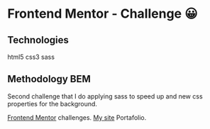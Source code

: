 # Frontend Mentor - Challenge 😀

## Technologies
html5
css3
sass 

## Methodology BEM 

Second challenge that I do applying sass to speed up and new css properties for the background.

[Frontend Mentor](https://www.frontendmentor.io) challenges.
[My site](https://www.volyauxui.cl) Portafolio.
